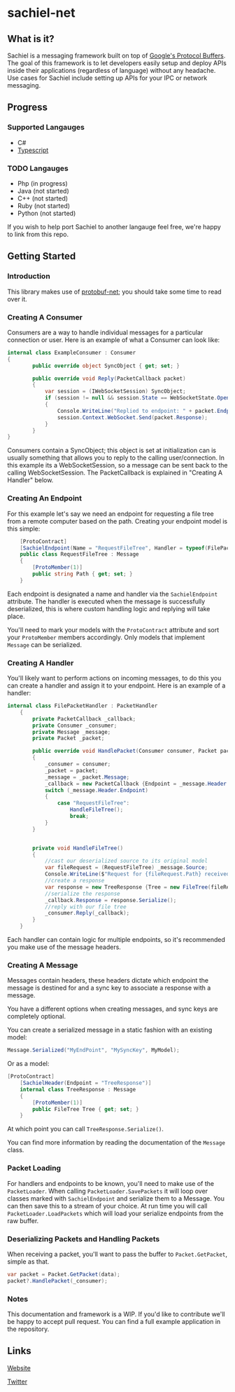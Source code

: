 # sachiel-net

## What is it?

Sachiel is a messaging framework built on top of [Google's Protocol Buffers](https://developers.google.com/protocol-buffers/). The goal of this framework is to let developers easily setup and deploy APIs inside their applications (regardless of language) without any headache. Use cases for Sachiel include setting up APIs for your IPC or network messaging.


## Progress

### Supported Langauges 

- C#
- [Typescript](https://github.com/RainwayApp/sachiel-ts)

### TODO Langauges 

- Php (in progress)
- Java (not started)
- C++ (not started)
- Ruby (not started)
- Python (not started)

If you wish to help port Sachiel to another langauge feel free, we're happy to link from this repo. 

## Getting Started 

### Introduction

This library makes use of [protobuf-net](https://github.com/mgravell/protobuf-net); you should take some time to read over it.


### Creating A Consumer 

Consumers are a way to handle individual messages for a particular connection or user. Here is an example of what a Consumer can look like:

```csharp
internal class ExampleConsumer : Consumer
{
        public override object SyncObject { get; set; }

        public override void Reply(PacketCallback packet)
        {
            var session = (IWebSocketSession) SyncObject;
            if (session != null && session.State == WebSocketState.Open)
            {
                Console.WriteLine("Replied to endpoint: " + packet.Endpoint);
                session.Context.WebSocket.Send(packet.Response);
            }
        }
}
```

Consumers contain a SyncObject; this object is set at initialization can is usually something that allows you to reply to the calling user/connection. In this example its a WebSocketSession, so a message can be sent back to the calling WebSocketSession. The PacketCallback is explained in "Creating A Handler" below.


### Creating An Endpoint

For this example let's say we need an endpoint for requesting a file tree from a remote computer based on the path. Creating your endpoint model is this simple:

```csharp
    [ProtoContract]
    [SachielEndpoint(Name = "RequestFileTree", Handler = typeof(FilePacketHandler))]
    public class RequestFileTree : Message
    {
        [ProtoMember(1)]
        public string Path { get; set; }
    }
```

Each endpoint is designated a name and handler via the ```SachielEndpoint``` attribute. The handler is executed when the message is successfully deserialized, this is where custom handling logic and replying will take place.

You'll need to mark your models with the ```ProtoContract``` attribute and sort your ```ProtoMember``` members accordingly. Only models that implement ```Message``` can be serialized.


### Creating A Handler

You'll likely want to perform actions on incoming messages, to do this you can create a handler and assign it to your endpoint. Here is an example of a handler:

```csharp
internal class FilePacketHandler : PacketHandler
    {
        private PacketCallback _callback;
        private Consumer _consumer;
        private Message _message;
        private Packet _packet;

        public override void HandlePacket(Consumer consumer, Packet packet)
        {
            _consumer = consumer;
            _packet = packet;
            _message = _packet.Message;
            _callback = new PacketCallback {Endpoint = _message.Header.Endpoint };
            switch (_message.Header.Endpoint)
            {
                case "RequestFileTree":
                    HandleFileTree();
                    break;
            }
        }


        private void HandleFileTree()
        {
            //cast our deserialized source to its original model
            var fileRequest = (RequestFileTree) _message.Source;
            Console.WriteLine($"Request for {fileRequest.Path} received");
            //create a response
            var response = new TreeResponse {Tree = new FileTree(fileRequest.Path)};
            //serialize the response
            _callback.Response = response.Serialize();
            //reply with our file tree
            _consumer.Reply(_callback);
        }
    }
```

Each handler can contain logic for multiple endpoints, so it's recommended you make use of the message headers. 


### Creating A Message

Messages contain headers, these headers dictate which endpoint the message is destined for and a sync key to associate a response with a message. 

You have a different options when creating messages, and sync keys are completely optional. 

You can create a serialized message in a static fashion with an existing model:

```csharp
Message.Serialized("MyEndPoint", "MySyncKey", MyModel);
```

Or as a model:

```csharp
[ProtoContract]
    [SachielHeader(Endpoint = "TreeResponse")]
    internal class TreeResponse : Message
    {
        [ProtoMember(1)]
        public FileTree Tree { get; set; }
    }
```

At which point you can call ```TreeResponse.Serialize()```.

You can find more information by reading the documentation of the ```Message``` class. 

### Packet Loading

For handlers and endpoints to be known, you'll need to make use of the ```PacketLoader```. When calling ```PacketLoader.SavePackets``` it will loop over classes marked with ```SachielEndpoint``` and serialize them to a Message. You can then save this to a stream of your choice. At run time you will call ```PacketLoader.LoadPackets``` which will load your serialize endpoints from the raw buffer.


### Deserializing Packets and Handling Packets

When receiving a packet, you'll want to pass the buffer to ```Packet.GetPacket```, simple as that.

```csharp
var packet = Packet.GetPacket(data);
packet?.HandlePacket(_consumer);
```

### Notes

This documentation and framework is a WIP. If you'd like to contribute we'll be happy to accept pull request. You can find a full example application in the repository.


## Links

[Website](https://rainway.io/)

[Twitter](https://twitter.com/rainwayapp)
